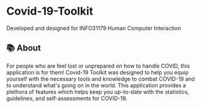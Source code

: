 # Covid-19-Toolkit
Developed and designed for INFO31179 Human Computer Interaction


## 📚 About
For people who are feel lost or unprepared on how to handle COVID, this application is for them! Covid-19 Toolkit was designed to help you equip yourself with the necessary tools and knowledge to combat COVID-19 and to understand what's going on in the world. This application provides a plethora of features which helps keep you up-to-date with the statistics, guidelines, and self-assessments for COVID-19.
